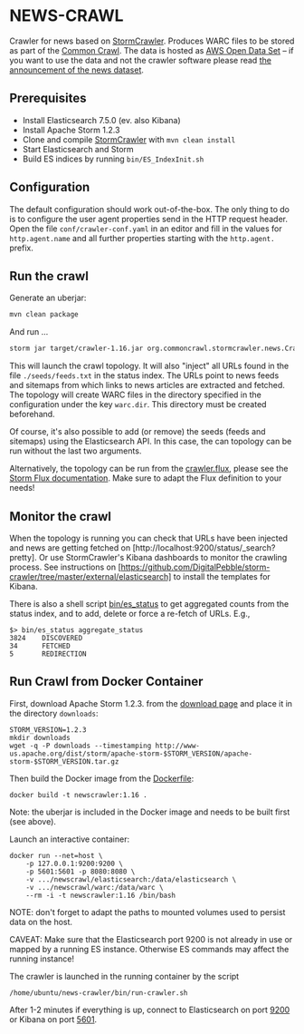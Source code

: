 # NEWS-CRAWL

Crawler for news based on [StormCrawler](https://stormcrawler.net). Produces WARC files to be stored as part of the [Common Crawl](https://commoncrawl.org/). The data is hosted as [AWS Open Data Set](https://registry.opendata.aws/) – if you want to use the data and not the crawler software please read [the announcement of the news dataset](https://commoncrawl.org/2016/10/news-dataset-available/).


Prerequisites
------------

* Install Elasticsearch 7.5.0 (ev. also Kibana)
* Install Apache Storm 1.2.3
* Clone and compile [StormCrawler](https://github.com/DigitalPebble/storm-crawler) with `mvn clean install`
* Start Elasticsearch and Storm
* Build ES indices by running `bin/ES_IndexInit.sh`


Configuration
------------

The default configuration should work out-of-the-box. The only thing to do is to configure the user agent properties send in the HTTP request header. Open the file `conf/crawler-conf.yaml` in an editor and fill in the values for `http.agent.name` and all further properties starting with the `http.agent.` prefix.


Run the crawl
------------

Generate an uberjar:
``` sh
mvn clean package
```

And run ...
``` sh
storm jar target/crawler-1.16.jar org.commoncrawl.stormcrawler.news.CrawlTopology -conf $PWD/conf/es-conf.yaml -conf $PWD/conf/crawler-conf.yaml $PWD/seeds/ feeds.txt
```

This will launch the crawl topology. It will also "inject" all URLs found in the file `./seeds/feeds.txt` in the status index. The URLs point to news feeds and sitemaps from which links to news articles are extracted and fetched. The topology will create WARC files in the directory specified in the configuration under the key `warc.dir`. This directory must be created beforehand.

Of course, it's also possible to add (or remove) the seeds (feeds and sitemaps) using the Elasticsearch API. In this case, the can topology can be run without the last two arguments.

Alternatively, the topology can be run from the [crawler.flux](./conf/crawler.flux), please see the [Storm Flux documentation](https://storm.apache.org/releases/1.2.3/flux.html). Make sure to adapt the Flux definition to your needs!


Monitor the crawl
------------

When the topology is running you can check that URLs have been injected and news are getting fetched on [http://localhost:9200/status/_search?pretty]. Or use StormCrawler's Kibana dashboards to monitor the crawling process. See instructions on [https://github.com/DigitalPebble/storm-crawler/tree/master/external/elasticsearch] to install the templates for Kibana.

There is also a shell script [bin/es_status](./bin/es_status) to get aggregated counts from the status index, and to add, delete or force a re-fetch of URLs. E.g., 
```
$> bin/es_status aggregate_status
3824    DISCOVERED
34      FETCHED
5       REDIRECTION
```


Run Crawl from Docker Container
-------------

First, download Apache Storm 1.2.3. from the [download page](https://storm.apache.org/downloads.html) and place it in the directory `downloads`:
```
STORM_VERSION=1.2.3
mkdir downloads
wget -q -P downloads --timestamping http://www-us.apache.org/dist/storm/apache-storm-$STORM_VERSION/apache-storm-$STORM_VERSION.tar.gz
```

Then build the Docker image from the [Dockerfile](./Dockerfile):
```
docker build -t newscrawler:1.16 .
```

Note: the uberjar is included in the Docker image and needs to be built first (see above).

Launch an interactive container:
```
docker run --net=host \
    -p 127.0.0.1:9200:9200 \
    -p 5601:5601 -p 8080:8080 \
    -v .../newscrawl/elasticsearch:/data/elasticsearch \
    -v .../newscrawl/warc:/data/warc \
    --rm -i -t newscrawler:1.16 /bin/bash
```

NOTE: don't forget to adapt the paths to mounted volumes used to persist data on the host.

CAVEAT: Make sure that the Elasticsearch port 9200 is not already in use or mapped by a running ES instance. Otherwise ES commands may affect the running instance!

The crawler is launched in the running container by the script
```
/home/ubuntu/news-crawler/bin/run-crawler.sh
```

After 1-2 minutes if everything is up, connect to Elasticsearch on port [9200](http://127.0.0.1:9200/) or Kibana on port [5601](http://127.0.0.1:5601/).
